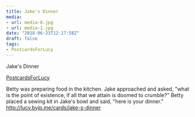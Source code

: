 ```yaml
---
title: Jake's Dinner
media:
- url: media-0.jpg
- url: media-1.jpg
date: "2018-06-23T12:17:58Z"
draft: false
tags:
- PostcardsForLucy
---
```

Jake's Dinner

[PostcardsForLucy](/tags/postcardsforlucy)



Betty was preparing food in the kitchen. Jake approached and asked, "what is the point of existence, if all that we attain is doomed to crumble?" Betty placed a sewing kit in Jake's bowl and said, "here is your dinner." http://lucy.byjp.me/cards/jake-s-dinner
